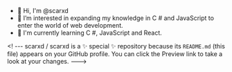 - 👋 Hi, I'm @scarxd
- 👀 I’m interested in expanding my knowledge in C # and JavaScript to enter the world of web development.
- 🌱 I'm currently learning C #, JavaScript and React.

<! ---
scarxd / scarxd is a ✨ special ✨ repository because its `README.md` (this file) appears on your GitHub profile.
You can click the Preview link to take a look at your changes.
--->
